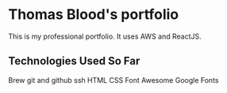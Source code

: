 # Thomas Blood's portfolio

This is my professional portfolio. It uses AWS and ReactJS.

## Technologies Used So Far

Brew
git and github
ssh
HTML
CSS
Font Awesome
Google Fonts
